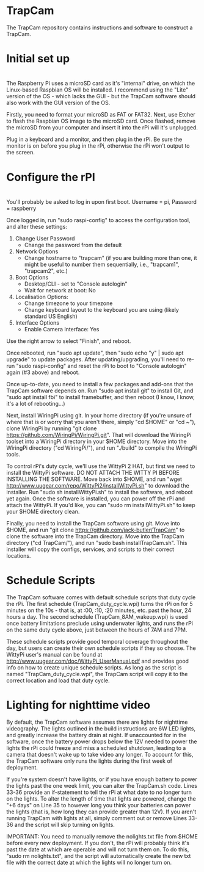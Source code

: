 # TrapCam
The TrapCam repository contains instructions and software to construct a TrapCam.

# Initial set up
# 
The Raspberry Pi uses a microSD card as it's "internal" drive, on which
the Linux-based Raspbian OS will be installed. I recommend using the
"Lite" version of the OS - which lacks the GUI - but the TrapCam
software should also work with the GUI version of the OS.

Firstly, you need to format your microSD as FAT or FAT32. Next, use
Etcher to flash the Raspbian OS image to the microSD card. Once flashed,
remove the microSD from your computer and insert it into the rPi will
it's unplugged.

Plug in a keyboard and a monitor, and then plug in the rPi. Be sure the
monitor is on before you plug in the rPi, otherwise the rPi won't output
to the screen.

# Configure the rPI
# 
You'll probably be asked to log in upon first boot. Username = pi,
Password = raspberry

Once logged in, run "sudo raspi-config" to access the configuration
tool, and alter these settings: 
1. Change User Password 
	* Change the password from the default 
2. Network Options 
	* Change hostname to "trapcam" (if you are building more than one, 
	  it might be useful to number them sequentially, i.e., "trapcam1", "trapcam2", etc.)
3. Boot Options
    * Desktop/CLI - set to "Console autologin"
    * Wait for network at boot: No
4. Localisation Options:
    * Change timezone to your timezone
    * Change keyboard layout to the keyboard you are using (likely standard US English)
5. Interface Options
    * Enable Camera Interface: Yes

Use the right arrow to select "Finish", and reboot.

Once rebooted, run "sudo apt update", then "sudo echo "y" | sudo apt upgrade" to update
packages. After updating/upgrading, you'll need to re-run "sudo raspi-config" and reset
the rPi to boot to "Console autologin" again (#3 above) and reboot.

Once up-to-date, you need to install a few packages and add-ons that the TrapCam 
software depends on. Run "sudo apt install git" to install Git, and "sudo apt install fbi"
to install framebuffer, and then reboot (I know, I know, it's a lot of rebooting...)

Next, install WiringPi using git. In your home directory (if you're unsure of where that
is or worry that you aren't there, simply "cd $HOME" or "cd ~"), clone WiringPi by
running "git clone https://github.com/WiringPi/WiringPi.git". That will download the 
WiringPi toolset into a WiringPi directory in your $HOME directory. Move into the 
WiringPi directory ("cd WiringPi/"), and run "./build" to compile the WiringPi tools.

To control rPi's duty cycle, we'll use the WittyPi 2 HAT, but first we need to install
the WittyPi software. DO NOT ATTACH THE WITTY PI BEFORE INSTALLING THE SOFTWARE. Move 
back into $HOME, and run  "wget http://www.uugear.com/repo/WittyPi2/installWittyPi.sh" 
to download the installer. Run "sudo sh installWittyPi.sh" to install the software, and
reboot yet again. Once the software is installed, you can power off the rPi and attach
the WittyPi. If you'd like, you can "sudo rm installWittyPi.sh" to keep your $HOME 
directory clean.

Finally, you need to install the TrapCam software using git. Move into $HOME, and run
"git clone https://github.com/jack-butler/TrapCam" to clone the software into the TrapCam
directory. Move into the TrapCam directory ("cd TrapCam/"), and run "sudo bash 
installTrapCam.sh". This installer will copy the configs, services, and scripts to their
correct locations.

# Schedule Scripts

The TrapCam software comes with default schedule scripts that duty cycle the rPi. The 
first schedule (TrapCam_duty_cycle.wpi) turns the rPi on for 5 minutes on the 10s - 
that is, at :00, :10, :20 minutes, etc. past the hour, 24 hours a day. The second schedule
(TrapCam_8AM_wakeup.wpi) is used once battery limitations preclude using underwater 
lights, and runs the rPi on the same duty cycle above, just between the hours of 7AM and
7PM. 

These schedule scripts provide good temporal coverage throughout the day, but users can
create their own schedule scripts if they so choose. The WittyPi user's manual can be
found at http://www.uugear.com/doc/WittyPi_UserManual.pdf and provides good info on how
to create unique schedule scripts. As long as the script is named "TrapCam_duty_cycle.wpi",
the TrapCam script will copy it to the correct location and load that duty cycle.

# Lighting for nighttime video

By default, the TrapCam software assumes there are lights for nighttime videography. The
lights outlined in the build instructions are 6W LED lights, and greatly increase the 
battery drain at night. If unaccounted for in the software, once the battery power drops
below the 12V needed to power the lights the rPi could freeze and miss a scheduled shutdown, 
leading to a camera that doesn't wake up to take video any longer. To account for this, 
the TrapCam software only runs the lights during the first week of deployment. 

If you're system doesn't have lights, or if you have enough battery to power the lights
past the one week limit, you can alter the TrapCam.sh code. Lines 33-36 provide an
if-statement to tell the rPi at what date to no longer turn on the lights. To alter the
length of time that lights are powered, change the "+6 days" on Line 35 to however long
you think your batteries can power the lights (that is, how long they can provide greater
than 12V). If you aren't running TrapCam with lights at all, simply comment out or remove
Lines 33-36 and the script will skip turning on lights.

IMPORTANT: You need to manually remove the nolights.txt file from $HOME before every new
deployment. If you don't, the rPi will probably think it's past the date at which are
operable and will not turn them on. To do this, "sudo rm nolights.txt", and the script 
will automatically create the new txt file with the correct date at which the lights
will no longer turn on. 






















